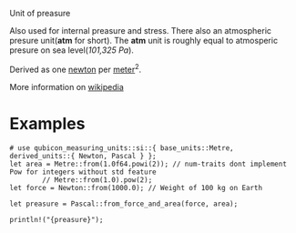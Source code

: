 Unit of preasure

Also used for internal preasure and stress.
There also an atmospheric presure unit(**atm** for short). The **atm**
unit is roughly equal to atmosperic presure on sea level(*101,325 Pa*).

Derived as one [newton](crate::si::derived_units::Newton) per [meter](crate::si::base_units::Metre)<sup>2</sup>.

More information on [wikipedia](https://en.wikipedia.org/wiki/Pascal_(unit))

# Examples
```
# use qubicon_measuring_units::si::{ base_units::Metre, derived_units::{ Newton, Pascal } };
let area = Metre::from(1.0f64.powi(2)); // num-traits dont implement Pow for integers without std feature
        // Metre::from(1.0).pow(2);
let force = Newton::from(1000.0); // Weight of 100 kg on Earth

let preasure = Pascal::from_force_and_area(force, area);

println!("{preasure}");
```
